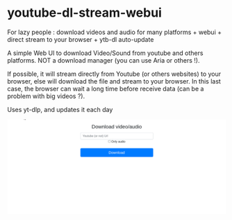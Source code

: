 # youtube-dl-stream-webui

For lazy people : download videos and audio for many platforms + webui + direct stream to your browser + ytb-dl auto-update

A simple Web UI to download Video/Sound from youtube and others platforms. NOT a download manager (you can use Aria or others !).

If possible, it will stream directly from Youtube (or others websites) to your browser, else will download the file and stream to your browser. In this last case, the browser can wait a long time before receive data (can be a problem with big videos ?).

Uses yt-dlp, and updates it each day

![DEMO](demo.gif)
